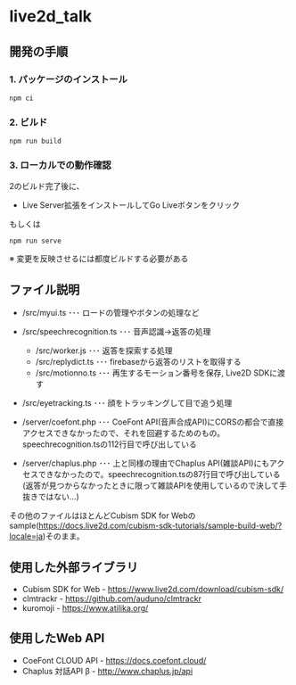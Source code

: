 # live2d_talk
## 開発の手順
### 1. パッケージのインストール
```
npm ci
```
### 2. ビルド
```
npm run build
```
### 3. ローカルでの動作確認
2のビルド完了後に、
- Live Server拡張をインストールしてGo Liveボタンをクリック

もしくは

```
npm run serve
```

※ 変更を反映させるには都度ビルドする必要がある

## ファイル説明
- /src/myui.ts ･･･ ロードの管理やボタンの処理など
- /src/speechrecognition.ts ･･･ 音声認識→返答の処理 
  - /src/worker.js ･･･ 返答を探索する処理
  - /src/replydict.ts ･･･ firebaseから返答のリストを取得する
  - /src/motionno.ts ･･･ 再生するモーション番号を保存, Live2D SDKに渡す
- /src/eyetracking.ts ･･･ 顔をトラッキングして目で追う処理

- /server/coefont.php ･･･ CoeFont API(音声合成API)にCORSの都合で直接アクセスできなかったので、それを回避するためのもの。speechrecognition.tsの112行目で呼び出している
- /server/chaplus.php ･･･ 上と同様の理由でChaplus API(雑談API)にもアクセスできなかったので。speechrecognition.tsの87行目で呼び出している(返答が見つからなかったときに限って雑談APIを使用しているので決して手抜きではない...)

その他のファイルはほとんどCubism SDK for Webのsample(https://docs.live2d.com/cubism-sdk-tutorials/sample-build-web/?locale=ja)そのまま。

## 使用した外部ライブラリ
- Cubism SDK for Web - https://www.live2d.com/download/cubism-sdk/
- clmtrackr - https://github.com/auduno/clmtrackr
- kuromoji - https://www.atilika.org/

## 使用したWeb API
- CoeFont CLOUD API - https://docs.coefont.cloud/
- Chaplus 対話API β - http://www.chaplus.jp/api
